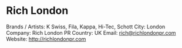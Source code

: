 # Rich London

Brands / Artists: K Swiss, Fila, Kappa, Hi-Tec, Schott
City: London
Company: Rich London PR
Country: UK
Email: rich@richlondonpr.com
Website: http://richlondonpr.com